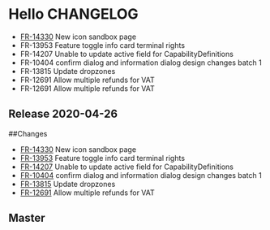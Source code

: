 # Hello CHANGELOG
- [FR-14330] New icon sandbox page
- FR-13953 Feature toggle info card terminal rights
- FR-14207 Unable to update active field for CapabilityDefinitions
- FR-10404 confirm dialog and information dialog design changes batch 1
- FR-13815 Update dropzones
- FR-12691 Allow multiple refunds for VAT
- FR-12691 Allow multiple refunds for VAT

## Release 2020-04-26 

##Changes

- [FR-14330] New icon sandbox page
- [FR-13953] Feature toggle info card terminal rights
- [FR-14207] Unable to update active field for CapabilityDefinitions
- [FR-10404] confirm dialog and information dialog design changes batch 1
- [FR-13815] Update dropzones
- [FR-12691] Allow multiple refunds for VAT

[FR-14330]: https://discoveryinc.atlassian.net/browse/FR-14330
[FR-13953]: https://discoveryinc.atlassian.net/browse/FR-13953
[FR-14207]: https://discoveryinc.atlassian.net/browse/FR-14207
[FR-10404]: https://discoveryinc.atlassian.net/browse/FR-10404
[FR-13815]: https://discoveryinc.atlassian.net/browse/FR-13815
[FR-12691]: https://discoveryinc.atlassian.net/browse/FR-12691
    

## Master


    
